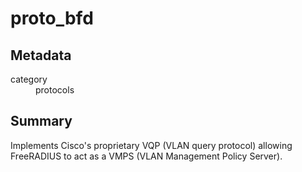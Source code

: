 # proto_bfd
## Metadata
<dl>
  <dt>category</dt><dd>protocols</dd>
</dl>

## Summary
Implements Cisco's proprietary VQP (VLAN query protocol) allowing FreeRADIUS to act as a VMPS (VLAN Management Policy
Server).
